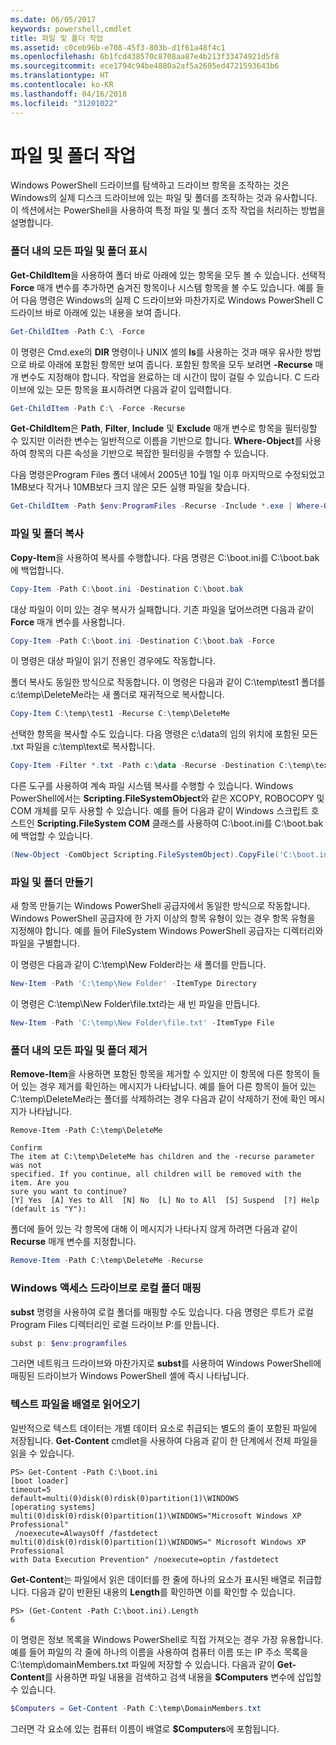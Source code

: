 ```yaml
---
ms.date: 06/05/2017
keywords: powershell,cmdlet
title: 파일 및 폴더 작업
ms.assetid: c0ceb96b-e708-45f3-803b-d1f61a48f4c1
ms.openlocfilehash: 6b1fcd438570c8708aa87e4b213f33474921d5f8
ms.sourcegitcommit: ece1794c94be4880a2af5a2605ed4721593643b6
ms.translationtype: HT
ms.contentlocale: ko-KR
ms.lasthandoff: 04/16/2018
ms.locfileid: "31201022"
---
```

# <a name="working-with-files-and-folders"></a>파일 및 폴더 작업

Windows PowerShell 드라이브를 탐색하고 드라이브 항목을 조작하는 것은 Windows의 실제 디스크 드라이브에 있는 파일 및 폴더를 조작하는 것과 유사합니다. 이 섹션에서는 PowerShell을 사용하여 특정 파일 및 폴더 조작 작업을 처리하는 방법을 설명합니다.

### <a name="listing-all-the-files-and-folders-within-a-folder"></a>폴더 내의 모든 파일 및 폴더 표시

**Get-ChildItem**을 사용하여 폴더 바로 아래에 있는 항목을 모두 볼 수 있습니다. 선택적 **Force** 매개 변수를 추가하면 숨겨진 항목이나 시스템 항목을 볼 수도 있습니다. 예를 들어 다음 명령은 Windows의 실제 C 드라이브와 마찬가지로 Windows PowerShell C 드라이브 바로 아래에 있는 내용을 보여 줍니다.

```powershell
Get-ChildItem -Path C:\ -Force
```

이 명령은 Cmd.exe의 **DIR** 명령이나 UNIX 셸의 **ls**를 사용하는 것과 매우 유사한 방법으로 바로 아래에 포함된 항목만 보여 줍니다. 포함된 항목을 모두 보려면 **-Recurse** 매개 변수도 지정해야 합니다. 작업을 완료하는 데 시간이 많이 걸릴 수 있습니다. C 드라이브에 있는 모든 항목을 표시하려면 다음과 같이 입력합니다.

```powershell
Get-ChildItem -Path C:\ -Force -Recurse
```

**Get-ChildItem**은 **Path**, **Filter**, **Include** 및 **Exclude** 매개 변수로 항목을 필터링할 수 있지만 이러한 변수는 일반적으로 이름을 기반으로 합니다. **Where-Object**를 사용하여 항목의 다른 속성을 기반으로 복잡한 필터링을 수행할 수 있습니다.

다음 명령은Program Files 폴더 내에서 2005년 10월 1일 이후 마지막으로 수정되었고 1MB보다 작거나 10MB보다 크지 않은 모든 실행 파일을 찾습니다.

```powershell
Get-ChildItem -Path $env:ProgramFiles -Recurse -Include *.exe | Where-Object -FilterScript {($_.LastWriteTime -gt '2005-10-01') -and ($_.Length -ge 1mb) -and ($_.Length -le 10mb)}
```

### <a name="copying-files-and-folders"></a>파일 및 폴더 복사

**Copy-Item**을 사용하여 복사를 수행합니다. 다음 명령은 C:\\boot.ini를 C:\\boot.bak에 백업합니다.

```powershell
Copy-Item -Path C:\boot.ini -Destination C:\boot.bak
```

대상 파일이 이미 있는 경우 복사가 실패합니다. 기존 파일을 덮어쓰려면 다음과 같이 **Force** 매개 변수를 사용합니다.

```powershell
Copy-Item -Path C:\boot.ini -Destination C:\boot.bak -Force
```

이 명령은 대상 파일이 읽기 전용인 경우에도 작동합니다.

폴더 복사도 동일한 방식으로 작동합니다. 이 명령은 다음과 같이 C:\\temp\\test1 폴더를 c:\\temp\\DeleteMe라는 새 폴더로 재귀적으로 복사합니다.

```powershell
Copy-Item C:\temp\test1 -Recurse C:\temp\DeleteMe
```

선택한 항목을 복사할 수도 있습니다. 다음 명령은 c:\\data의 임의 위치에 포함된 모든 .txt 파일을 c:\\temp\\text로 복사합니다.

```powershell
Copy-Item -Filter *.txt -Path c:\data -Recurse -Destination C:\temp\text
```

다른 도구를 사용하여 계속 파일 시스템 복사를 수행할 수 있습니다. Windows PowerShell에서는 **Scripting.FileSystemObject**와 같은 XCOPY, ROBOCOPY 및 COM 개체를 모두 사용할 수 있습니다. 예를 들어 다음과 같이 Windows 스크립트 호스트인 **Scripting.FileSystem COM** 클래스를 사용하여 C:\\boot.ini를 C:\\boot.bak에 백업할 수 있습니다.

```powershell
(New-Object -ComObject Scripting.FileSystemObject).CopyFile('C:\boot.ini', 'C:\boot.bak')
```

### <a name="creating-files-and-folders"></a>파일 및 폴더 만들기

새 항목 만들기는 Windows PowerShell 공급자에서 동일한 방식으로 작동합니다. Windows PowerShell 공급자에 한 가지 이상의 항목 유형이 있는 경우 항목 유형을 지정해야 합니다. 예를 들어 FileSystem Windows PowerShell 공급자는 디렉터리와 파일을 구별합니다.

이 명령은 다음과 같이 C:\\temp\\New Folder라는 새 폴더를 만듭니다.

```powershell
New-Item -Path 'C:\temp\New Folder' -ItemType Directory
```

이 명령은 C:\\temp\\New Folder\\file.txt라는 새 빈 파일을 만듭니다.

```powershell
New-Item -Path 'C:\temp\New Folder\file.txt' -ItemType File
```

### <a name="removing-all-files-and-folders-within-a-folder"></a>폴더 내의 모든 파일 및 폴더 제거

**Remove-Item**을 사용하면 포함된 항목을 제거할 수 있지만 이 항목에 다른 항목이 들어 있는 경우 제거를 확인하는 메시지가 나타납니다. 예를 들어 다른 항목이 들어 있는 C:\\temp\\DeleteMe라는 폴더를 삭제하려는 경우 다음과 같이 삭제하기 전에 확인 메시지가 나타납니다.

```
Remove-Item -Path C:\temp\DeleteMe

Confirm
The item at C:\temp\DeleteMe has children and the -recurse parameter was not
specified. If you continue, all children will be removed with the item. Are you
sure you want to continue?
[Y] Yes  [A] Yes to All  [N] No  [L] No to All  [S] Suspend  [?] Help
(default is "Y"):
```

폴더에 들어 있는 각 항목에 대해 이 메시지가 나타나지 않게 하려면 다음과 같이 **Recurse** 매개 변수를 지정합니다.

```powershell
Remove-Item -Path C:\temp\DeleteMe -Recurse
```

### <a name="mapping-a-local-folder-as-a-windows-accessible-drive"></a>Windows 액세스 드라이브로 로컬 폴더 매핑

**subst** 명령을 사용하여 로컬 폴더를 매핑할 수도 있습니다. 다음 명령은 루트가 로컬 Program Files 디렉터리인 로컬 드라이브 P:를 만듭니다.

```powershell
subst p: $env:programfiles
```

그러면 네트워크 드라이브와 마찬가지로 **subst**를 사용하여 Windows PowerShell에 매핑된 드라이브가 Windows PowerShell 셸에 즉시 나타납니다.

### <a name="reading-a-text-file-into-an-array"></a>텍스트 파일을 배열로 읽어오기

일반적으로 텍스트 데이터는 개별 데이터 요소로 취급되는 별도의 줄이 포함된 파일에 저장됩니다. **Get-Content** cmdlet을 사용하여 다음과 같이 한 단계에서 전체 파일을 읽을 수 있습니다.

```
PS> Get-Content -Path C:\boot.ini
[boot loader]
timeout=5
default=multi(0)disk(0)rdisk(0)partition(1)\WINDOWS
[operating systems]
multi(0)disk(0)rdisk(0)partition(1)\WINDOWS="Microsoft Windows XP Professional"
 /noexecute=AlwaysOff /fastdetect
multi(0)disk(0)rdisk(0)partition(1)\WINDOWS=" Microsoft Windows XP Professional
with Data Execution Prevention" /noexecute=optin /fastdetect
```

**Get-Content**는 파일에서 읽은 데이터를 한 줄에 하나의 요소가 표시된 배열로 취급합니다. 다음과 같이 반환된 내용의 **Length**를 확인하면 이를 확인할 수 있습니다.

```
PS> (Get-Content -Path C:\boot.ini).Length
6
```

이 명령은 정보 목록을 Windows PowerShell로 직접 가져오는 경우 가장 유용합니다. 예를 들어 파일의 각 줄에 하나의 이름을 사용하여 컴퓨터 이름 또는 IP 주소 목록을 C:\\temp\\domainMembers.txt 파일에 저장할 수 있습니다. 다음과 같이 **Get-Content**를 사용하면 파일 내용을 검색하고 검색 내용을 **$Computers** 변수에 삽입할 수 있습니다.

```powershell
$Computers = Get-Content -Path C:\temp\DomainMembers.txt
```

그러면 각 요소에 있는 컴퓨터 이름이 배열로 **$Computers**에 포함됩니다.
